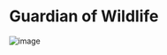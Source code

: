 # Guardian of Wildlife
![image](https://github.com/user-attachments/assets/51a6bfda-8bcd-43f4-87f8-c40d526bdec5)

